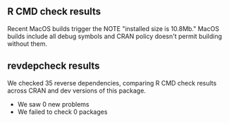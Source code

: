 ## R CMD check results

Recent MacOS builds trigger the NOTE "installed size is 10.8Mb." MacOS builds include all debug symbols and CRAN policy doesn't permit building without them.

## revdepcheck results

We checked 35 reverse dependencies, comparing R CMD check results across CRAN and dev versions of this package.

 * We saw 0 new problems
 * We failed to check 0 packages

